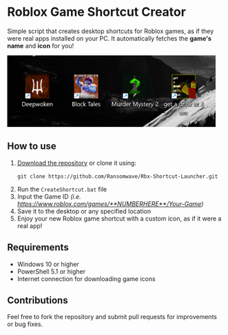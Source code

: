# Roblox Game Shortcut Creator

Simple script that creates desktop shortcuts for Roblox games, as if they were real apps installed on your PC. It automatically fetches the **game's name** and **icon** for you!

![Screenshot 1](./assets/screenshot1.png)

## How to use

1. [Download the repository](https://github.com/Ransomwave/Rbx-Shortcut-Launcher/archive/refs/heads/main.zip) or clone it using:
   ```
   git clone https://github.com/Ransomwave/Rbx-Shortcut-Launcher.git
   ```
2. Run the `CreateShortcut.bat` file
3. Input the Game ID _(i.e. https://www.roblox.com/games/**NUMBERHERE**/Your-Game)_
4. Save it to the desktop or any specified location
5. Enjoy your new Roblox game shortcut with a custom icon, as if it were a real app!

## Requirements

- Windows 10 or higher
- PowerShell 5.1 or higher
- Internet connection for downloading game icons

## Contributions

Feel free to fork the repository and submit pull requests for improvements or bug fixes.